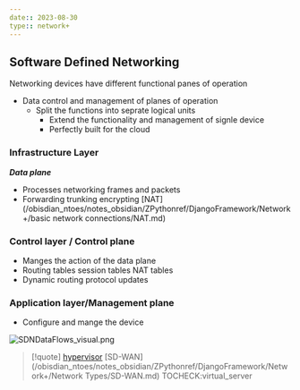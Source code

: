 ```yaml
---
date:: 2023-08-30
type:: network+
---
```

## Software Defined Networking 
Networking devices have different functional panes of operation

 - Data control and management of planes of operation 
	 - Split the functions into seprate logical units 
		 - Extend the functionality and management of signle device 
		 - Perfectly built for the cloud 


### Infrastructure Layer
***Data plane***

 - Processes networking frames and packets 
 - Forwarding trunking encrypting [NAT](/obisdian_ntoes/notes_obsidian/ZPythonref/DjangoFramework/Network+/basic network connections/NAT.md)
### Control layer / Control plane

 - Manges the action of the data plane 
 - Routing tables session tables NAT tables 
 - Dynamic routing protocol updates 
### Application layer/Management plane
 - Configure and mange the device 
 
![SDNDataFlows_visual.png](/static/SDNDataFlows_visual.png)



>[!quote] [hypervisor](/obisdian_ntoes/notes_obsidian/ZPythonref/DjangoFramework/Network+/vitrual/hypervisor.md) [SD-WAN](/obisdian_ntoes/notes_obsidian/ZPythonref/DjangoFramework/Network+/Network Types/SD-WAN.md) TOCHECK:virtual_server
